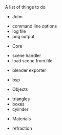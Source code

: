 A list of things to do

 - John
  * command line options
  * log file
  * png output

 - Core
  * scene handler
  * load scene from file
   - blender exporter
  * bsp

 - Objects
  * triangles
  * boxes
  * cylinder

 - Materials
  * refraction
